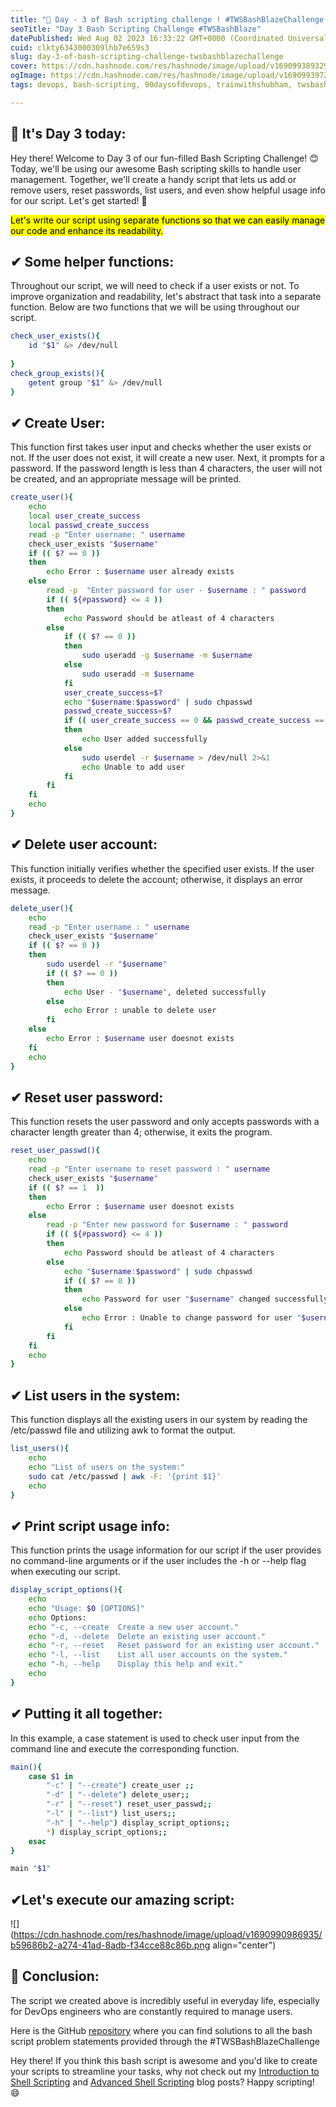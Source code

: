 ```yaml
---
title: "🚀 Day - 3 of Bash scripting challenge ! #TWSBashBlazeChallenge 🔥🔥"
seoTitle: "Day 3 Bash Scripting Challenge #TWSBashBlaze"
datePublished: Wed Aug 02 2023 16:33:22 GMT+0000 (Coordinated Universal Time)
cuid: clkty6343000309lhb7e659s3
slug: day-3-of-bash-scripting-challenge-twsbashblazechallenge
cover: https://cdn.hashnode.com/res/hashnode/image/upload/v1690993893292/252acd4e-cad4-470f-a7ec-e6da6a90a9f0.png
ogImage: https://cdn.hashnode.com/res/hashnode/image/upload/v1690993972203/fdf253e2-f4f0-41a1-8961-4ac5abf40b07.png
tags: devops, bash-scripting, 90daysofdevops, trainwithshubham, twsbashblazechallenge-trainwithshubham

---
```


## 📍 It's Day 3 today:

Hey there! Welcome to Day 3 of our fun-filled Bash Scripting Challenge! 😊 Today, we'll be using our awesome Bash scripting skills to handle user management. Together, we'll create a handy script that lets us add or remove users, reset passwords, list users, and even show helpful usage info for our script. Let's get started! 🎉

<mark>Let's write our script using separate functions so that we can easily manage our code and enhance its readability.</mark>

## ✔ Some helper functions:

Throughout our script, we will need to check if a user exists or not. To improve organization and readability, let's abstract that task into a separate function. Below are two functions that we will be using throughout our script.

```bash
check_user_exists(){
    id "$1" &> /dev/null
     
}
check_group_exists(){
    getent group "$1" &> /dev/null
}
```

## ✔ Create User:

This function first takes user input and checks whether the user exists or not. If the user does not exist, it will create a new user. Next, it prompts for a password. If the password length is less than 4 characters, the user will not be created, and an appropriate message will be printed.

```bash
create_user(){
	echo
	local user_create_success
	local passwd_create_success
	read -p "Enter username: " username
	check_user_exists "$username"
	if (( $? == 0 ))
	then
		echo Error : $username user already exists
	else
		read -p  "Enter password for user - $username : " password
		if (( ${#password} <= 4 ))
		then
			echo Password should be atleast of 4 characters
		else
			if (( $? == 0 )) 
			then
				sudo useradd -g $username -m $username
			else
				sudo useradd -m $username
			fi
			user_create_success=$?
			echo "$username:$password" | sudo chpasswd
			passwd_create_success=$?
			if (( user_create_success == 0 && passwd_create_success == 0  )) 
			then
				echo User added successfully
			else
				sudo userdel -r $username > /dev/null 2>&1
				echo Unable to add user
			fi
		fi
	fi
	echo
}
```

## ✔ Delete user account:

This function initially verifies whether the specified user exists. If the user exists, it proceeds to delete the account; otherwise, it displays an error message.

```bash
delete_user(){
	echo
	read -p "Enter username : " username
	check_user_exists "$username"
	if (( $? == 0 ))
	then
		sudo userdel -r "$username"
		if (( $? == 0 ))
		then 
			echo User - "$username", deleted successfully
		else
			echo Error : unable to delete user
		fi
	else
		echo Error : $username user doesnot exists
	fi
	echo
}
```

## ✔ Reset user password:

This function resets the user password and only accepts passwords with a character length greater than 4; otherwise, it exits the program.

```bash
reset_user_passwd(){
	echo
	read -p "Enter username to reset password : " username
	check_user_exists "$username"
	if (( $? == 1  ))
	then
		echo Error : $username user doesnot exists
	else
		read -p "Enter new password for $username : " password
		if (( ${#password} <= 4 ))
		then 
			echo Password should be atleast of 4 characters
		else
			echo "$username:$password" | sudo chpasswd
			if (( $? == 0 ))
			then 
				echo Password for user "$username" changed successfully
			else	
				echo Error : Unable to change password for user "$username"
			fi
		fi
	fi
	echo	
}
```

## ✔ List users in the system:

This function displays all the existing users in our system by reading the /etc/passwd file and utilizing awk to format the output.

```bash
list_users(){
	echo
	echo "List of users on the system:"
    sudo cat /etc/passwd | awk -F: '{print $1}'
	echo
}
```

## ✔ Print script usage info:

This function prints the usage information for our script if the user provides no command-line arguments or if the user includes the -h or --help flag when executing our script.

```bash
display_script_options(){
	echo
	echo "Usage: $0 [OPTIONS]"
	echo Options:
	echo "-c, --create	Create a new user account."
	echo "-d, --delete	Delete an existing user account."
	echo "-r, --reset	Reset password for an existing user account."
	echo "-l, --list	List all user accounts on the system."
	echo "-h, --help	Display this help and exit."
	echo
}
```

## ✔ Putting it all together:

In this example, a case statement is used to check user input from the command line and execute the corresponding function.

```bash
main(){
	case $1 in 
		"-c" | "--create") create_user ;; 
		"-d" | "--delete") delete_user;;
		"-r" | "--reset") reset_user_passwd;;
		"-l" | "--list") list_users;;
		"-h" | "--help") display_script_options;;
		*) display_script_options;;
	esac
}

main "$1"
```

## ✔Let's execute our amazing script:

![](https://cdn.hashnode.com/res/hashnode/image/upload/v1690990986935/b59686b2-a274-41ad-8adb-f34cce88c86b.png align="center")

## 📍 Conclusion:

The script we created above is incredibly useful in everyday life, especially for DevOps engineers who are constantly required to manage users.

Here is the GitHub [repository](https://github.com/yash91989201/BashBlaze-7-Days-of-Bash-Scripting-Challenge) where you can find solutions to all the bash script problem statements provided through the #TWSBashBlazeChallenge

Hey there! If you think this bash script is awesome and you'd like to create your scripts to streamline your tasks, why not check out my [Introduction to Shell Scripting](https://yashraj-jaiswal.hashnode.dev/introduction-to-linux-shell-scripting-getting-started-with-the-basics) and [Advanced Shell Scripting](https://yashraj-jaiswal.hashnode.dev/introduction-to-linux-shell-scripting-getting-started-with-the-basics) blog posts? Happy scripting! 😄